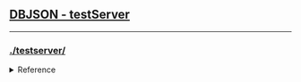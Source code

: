 
<h2><a href='https://dbjson.github.io/testserver/' target='_blank'>DBJSON - testServer</a></h2>
<hr>
<h3><a href="https://my-json-server.typicode.com/dbjson/testserver" target='_blank'>./testserver/</a></h3>
<details>
  <summary>Reference</summary>
  
<a href="https://github.com/dbjson/testserver/edit/master/README.md" target="_blank">Editor</a>

<a href="https://guides.github.com/features/mastering-markdown/" target="_blank">Markdown</a>

<a href='https://github.com/dbjson/testserver/settings' target="_blank">Repository Settings</a>

<a href='https://help.github.com/categories/github-pages-basics/' target='_blank'>Documentation</a>

</details>



